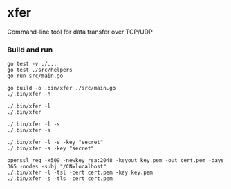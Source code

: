 # xfer
Command-line tool for data transfer over TCP/UDP

### Build and run
```
go test -v ./...
go test ./src/helpers
go run src/main.go

go build -o .bin/xfer ./src/main.go
./.bin/xfer -h

./.bin/xfer -l
./.bin/xfer

./.bin/xfer -l -s
./.bin/xfer -s

./.bin/xfer -l -s -key "secret"
./.bin/xfer -s -key "secret"

openssl req -x509 -newkey rsa:2048 -keyout key.pem -out cert.pem -days 365 -nodes -subj "/CN=localhost"
./.bin/xfer -l -tsl -cert cert.pem -key key.pem
./.bin/xfer -s -tls -cert cert.pem
```
